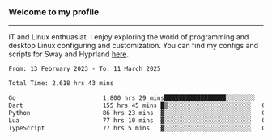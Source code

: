 ### Welcome to my profile

---

IT and Linux enthuasiat. I enjoy exploring the world of programming and desktop Linux configuring and customization. You can find my configs and scripts for Sway and Hyprland [here](https://github.com/uroborosq/mess-of-linux-configurations).

<!-- <div display="block">
 	<img align="left" width="48%" alt="isocalendar" src=".github/metrics/isocalendar_metrics.svg" />
	<img align="center" width="48%" alt="contributions" src=".github/metrics/contributions_metrics.svg" />
	<img align="center" alt="languages" src=".github/metrics/languages_metrics.svg" />
</div> -->

<!-- ![](https://komarev.com/ghpvc/?username=uroborosq&color=success&style=flat-square) -->
<!-- [](https://img.shields.io/github/last-commit/uroborosq/uroborosq?label=Profile%20updated&style=flat-square) -->

<!--START_SECTION:waka-->

```txt
From: 13 February 2023 - To: 11 March 2025

Total Time: 2,618 hrs 43 mins

Go                        1,800 hrs 29 mins█████████████████░░░░░░░░   68.12 %
Dart                      155 hrs 45 mins █▒░░░░░░░░░░░░░░░░░░░░░░░   05.89 %
Python                    86 hrs 23 mins  ▓░░░░░░░░░░░░░░░░░░░░░░░░   03.27 %
Lua                       77 hrs 10 mins  ▓░░░░░░░░░░░░░░░░░░░░░░░░   02.92 %
TypeScript                77 hrs 5 mins   ▓░░░░░░░░░░░░░░░░░░░░░░░░   02.92 %
```

<!--END_SECTION:waka-->
